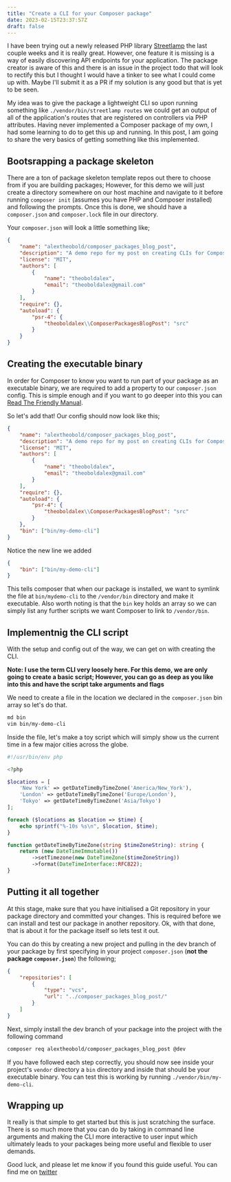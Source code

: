 ```yaml
---
title: "Create a CLI for your Composer package"
date: 2023-02-15T23:37:57Z
draft: false
---
```


I have been trying out a newly released PHP library [Streetlamp](https://github.com/willitscale/streetlamp) the last couple weeks
and it is really great. However, one feature it is missing is a way of easily discovering API endpoints for your application.
The package creator is aware of this and there is an issue in the project todo that will look to rectify this but I thought I 
would have a tinker to see what I could come up with. Maybe I'll submit it as a PR if my solution is any good but that is yet to be seen.

My idea was to give the package a lightweight CLI so upon running something like `./vendor/bin/streetlamp routes` we could get an output 
of all of the application's routes that are registered on controllers via PHP attributes. Having never implemented a Composer package of
my own, I had some learning to do to get this up and running. In this post, I am going to share the very basics of getting something like this
implemented.

## Bootsrapping a package skeleton

There are a ton of package skeleton template repos out there to choose from if you are building packages; However, for this demo
we will just create a directory somewhere on our host machine and navigate to it before running `composer init` 
(assumes you have PHP and Composer installed) and following the prompts. Once this is done, we should have a `composer.json` and 
`composer.lock` file in our directory.

Your `composer.json` will look a little something like;

```json
{
    "name": "alextheobold/composer_packages_blog_post",
    "description": "A demo repo for my post on creating CLIs for Composer packages",
    "license": "MIT",
    "authors": [
        {
            "name": "theoboldalex",
            "email": "theoboldalex@gmail.com"
        }
    ],
    "require": {},
    "autoload": {
        "psr-4": {
            "theoboldalex\\ComposerPackagesBlogPost": "src"
        }
    }
}
```

## Creating the executable binary

In order for Composer to know you want to run part of your package as an executable binary, we are required to add a property to our
`composer.json` config. This is simple enough and if you want to go deeper into this you can 
[Read The Friendly Manual](https://getcomposer.org/doc/articles/vendor-binaries.md).

So let's add that! Our config should now look like this;

```json
{
    "name": "alextheobold/composer_packages_blog_post",
    "description": "A demo repo for my post on creating CLIs for Composer packages",
    "license": "MIT",
    "authors": [
        {
            "name": "theoboldalex",
            "email": "theoboldalex@gmail.com"
        }
    ],
    "require": {},
    "autoload": {
        "psr-4": {
            "theoboldalex\\ComposerPackagesBlogPost": "src"
        }
    },
    "bin": ["bin/my-demo-cli"]
}
```

Notice the new line we added

```json
{
    "bin": ["bin/my-demo-cli"]
}
```

This tells composer that when our package is installed, we want to symlink the file at `bin/mydemo-cli` to the `/vendor/bin` directory and 
make it executable. Also worth noting is that the `bin` key holds an array so we can simply list any further scripts we want Composer to
link to `/vendor/bin`.

## Implementnig the CLI script

With the setup and config out of the way, we can get on with creating the CLI. 

**Note: I use the term CLI very loosely here. For this demo, we are only going to create a basic script; However, you can go as deep as you
like into this and have the script take arguments and flags**

We need to create a file in the location we declared in the `composer.json` bin array so let's do that.

```bash
md bin
vim bin/my-demo-cli
```

Inside the file, let's make a toy script which will simply show us the current time in a few major cities across the globe.

```php
#!/usr/bin/env php

<?php

$locations = [
    'New York' => getDateTimeByTimeZone('America/New_York'),
    'London' => getDateTimeByTimeZone('Europe/London'),
    'Tokyo' => getDateTimeByTimeZone('Asia/Tokyo')
];

foreach ($locations as $location => $time) {
    echo sprintf("%-10s %s\n", $location, $time);
}

function getDateTimeByTimeZone(string $timeZoneString): string {
    return (new DateTimeImmutable())
        ->setTimezone(new DateTimeZone($timeZoneString))
        ->format(DateTimeInterface::RFC822);
}

```

## Putting it all together

At this stage, make sure that you have initialised a Git repository in your package directory and committed your changes. This is required
before we can install and test our package in another repository. Ok, with that done, that is about it for the package itself so lets test
it out.

You can do this by creating a new project and pulling in the dev branch of your package by first specifying in your project `composer.json`
(**not the package `composer.json`**) the following;

```json
{
    "repositories": [
        {
            "type": "vcs",
            "url": "../composer_packages_blog_post/"
        }
    ]
}
```

Next, simply install the dev branch of your package into the project with the following command

```bash
composer req alextheobold/composer_packages_blog_post @dev
```

If you have followed each step correctly, you should now see inside your project's `vendor` directory a `bin` directory and inside that
should be your executable binary. You can test this is working by running `./vendor/bin/my-demo-cli`.

## Wrapping up

It really is that simple to get started but this is just scratching the surface. There is so much more that you can do by taking in 
command line arguments and making the CLI more interactive to user input which ultimately leads to your packages being more useful and 
flexible to user demands.

Good luck, and please let me know if you found this guide useful. You can find me on [twitter](https://twitter.com/theoboldalex)
